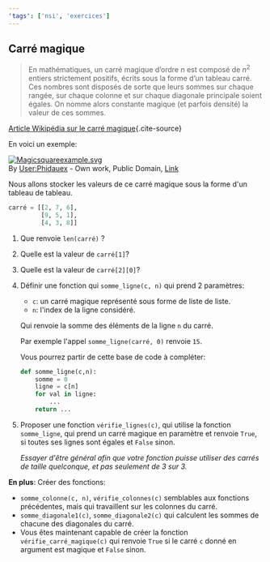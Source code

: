 ```yaml
---
'tags': ['nsi', 'exercices']
---
```


## Carré magique

> En mathématiques, un carré magique d’ordre $n$ est composé de $n^2$ entiers strictement positifs, écrits sous la forme d’un tableau carré. Ces nombres sont disposés de sorte que leurs sommes sur chaque rangée, sur chaque colonne et sur chaque diagonale principale soient égales. On nomme alors constante magique (et parfois densité) la valeur de ces sommes. 

[Article Wikipédia sur le carré magique](https://fr.wikipedia.org/wiki/Carr%C3%A9_magique_(math%C3%A9matiques)){.cite-source}

En voici un exemple:

<p><a href="https://commons.wikimedia.org/wiki/File:Magicsquareexample.svg#/media/File:Magicsquareexample.svg"><img src="https://upload.wikimedia.org/wikipedia/commons/thumb/e/e4/Magicsquareexample.svg/1200px-Magicsquareexample.svg.png" alt="Magicsquareexample.svg"></a><br>By <a href="//commons.wikimedia.org/wiki/User:Phidauex" title="User:Phidauex">User:Phidauex</a> - <span class="int-own-work" lang="en">Own work</span>, Public Domain, <a href="https://commons.wikimedia.org/w/index.php?curid=1019701">Link</a></p>

Nous allons stocker les valeurs de ce carré magique sous la forme d'un tableau de tableau.

```python
carré = [[2, 7, 6],
         [9, 5, 1],
         [4, 3, 8]]
```

1. Que renvoie `len(carré)` ?
2. Quelle est la valeur de `carré[1]`?
3. Quelle est la valeur de `carré[2][0]`?
4. Définir une fonction qui `somme_ligne(c, n)` qui prend 2 paramètres:

   - `c`: un carré magique représenté sous forme de liste de liste.
   - `n`: l'index de la ligne considéré.

   Qui renvoie la somme des éléments de la ligne `n` du carré.

   Par exemple l'appel `somme_ligne(carré, 0)` renvoie `15`.

   Vous pourrez partir de cette base de code à compléter:

   ```python
   def somme_ligne(c,n):
       somme = 0
       ligne = c[n]
       for val in ligne:
           ...
       return ...
   ```

5. Proposer une fonction `vérifie_lignes(c)`, qui utilise la fonction `somme_ligne`, qui prend un
   carré magique en paramètre et renvoie `True`, si toutes ses lignes sont égales et `False` sinon.

   _Essayer d'être général afin que votre fonction puisse utiliser des carrés de taille quelconque,
   et pas seulement de 3 sur 3._

**En plus**: Créer des fonctions:

- `somme_colonne(c, n)`, `vérifie_colonnes(c)` semblables aux fonctions précédentes, mais qui
  travaillent sur les colonnes du carré.
- `somme_diagonale1(c)`, `somme_diagonale2(c)` qui calculent les sommes de chacune des diagonales
  du carré.
- Vous êtes maintenant capable de créer la fonction `vérifie_carré_magique(c)` qui renvoie `True`
  si le carré `c` donné en argument est magique et `False` sinon.
